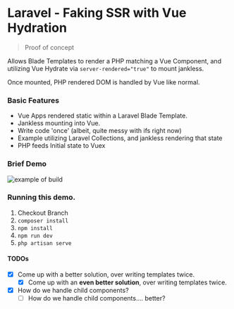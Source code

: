 # Laravel - Faking SSR with Vue Hydration

> Proof of concept

Allows Blade Templates to render a PHP matching a Vue Component, and utilizing Vue Hydrate via `server-rendered="true"` to mount jankless.

Once mounted, PHP rendered DOM is handled by Vue like normal.

### Basic Features

- Vue Apps rendered static within a Laravel Blade Template.
- Jankless mounting into Vue.
- Write code 'once' (albeit, quite messy with ifs right now)
- Example utilizing Laravel Collections, and jankless rendering that state
- PHP feeds Initial state to Vuex

### Brief Demo

![example of build](http://unr.im/2D1Y2w0H1n3r/content)


### Running this demo.

1. Checkout Branch
2. `composer install`
3. `npm install`
4. `npm run dev`
5. `php artisan serve`


#### TODOs

- [x] Come up with a better solution, over writing templates twice.
	- [x] Come up with an **even better solution**, over writing templates twice.
- [x] How do we handle child components?
	- [ ] How do we handle child components.... better?
